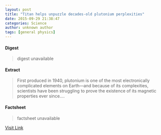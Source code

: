 ```yaml
---
layout: post
title: "Titan helps unpuzzle decades-old plutonium perplexities"
date: 2015-09-29 21:38:47
categories: Science
author: unknown author
tags: [general physics]
---
```



#### Digest
>digest unavailable

#### Extract
>First produced in 1940, plutonium is one of the most electronically complicated elements on Earth—and because of its complexities, scientists have been struggling to prove the existence of its magnetic properties ever since....

#### Factsheet
>factsheet unavailable

[Visit Link](http://phys.org/news/2015-09-titan-unpuzzle-decades-old-plutonium-perplexities.html)


